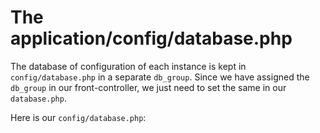 # The application/config/database.php

The database of configuration of each instance is kept in ``config/database.php`` in a separate ``db_group``. Since we have assigned the ``db_group`` in our front-controller, we just need to set the same in our ``database.php``.

Here is our ``config/database.php``: